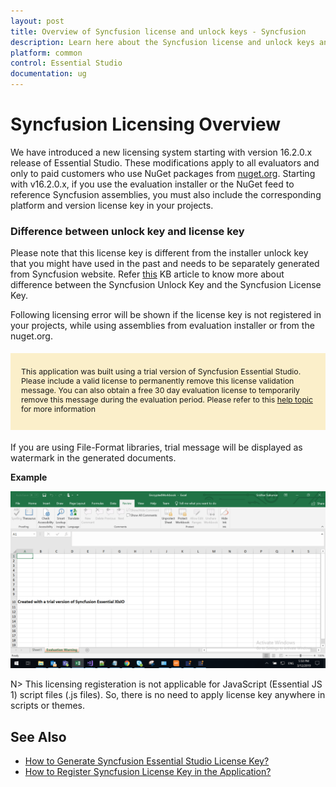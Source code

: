```yaml
---
layout: post
title: Overview of Syncfusion license and unlock keys - Syncfusion
description: Learn here about the Syncfusion license and unlock keys and difference between license and unlock keys.
platform: common
control: Essential Studio
documentation: ug
---
```


<style>
#license {
    font-size: .88em!important;
margin-top: 1.5em;     margin-bottom: 1.5em;
    background-color: #fbefca;
    padding: 10px 17px 14px;
}
</style>


# Syncfusion Licensing Overview

We have introduced a new licensing system starting with version 16.2.0.x release of Essential Studio. These modifications apply to all evaluators and only to paid customers who use NuGet packages from [nuget.org](https://www.nuget.org/). Starting with v16.2.0.x, if you use the evaluation installer or the NuGet feed to reference Syncfusion assemblies, you must also include the corresponding platform and version license key in your projects.

### Difference between unlock key and license key

Please note that this license key is different from the installer unlock key that you might have used in the past and needs to be separately generated from Syncfusion website. Refer [this](https://www.syncfusion.com/kb/8950/difference-between-the-unlock-key-and-licensing-key) KB article to know more about difference between the Syncfusion Unlock Key and the Syncfusion License Key.

Following licensing error will be shown if the license key is not registered in your projects, while using assemblies from evaluation installer or from the nuget.org.

<div id="license">

This application was built using a trial version of Syncfusion Essential Studio. Please include a valid license to permanently remove this license validation message. You can also obtain a free 30 day evaluation license to temporarily remove this message during the evaluation period. Please refer to this <a href="/common/essential-studio/licensing/overview">help topic</a> for more information 

</div>

If you are using File-Format libraries, trial message will be displayed as watermark in the generated documents.

**Example**

![IO Licensing Message](licensing-images/io-licensing-message.png)



N> This licensing registeration is not applicable for JavaScript (Essential JS 1) script files (.js files). So, there is no need to apply license key anywhere in scripts or themes.

## See Also

* [How to Generate Syncfusion Essential Studio License Key?](https://help.syncfusion.com/common/essential-studio/licensing/how-to-generate)
* [How to Register Syncfusion License Key in the Application?](https://help.syncfusion.com/common/essential-studio/licensing/how-to-register-in-an-application)
